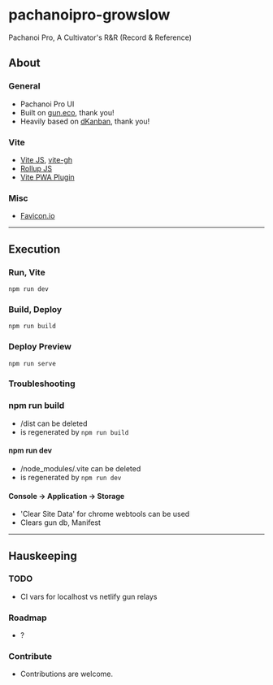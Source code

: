 # pachanoipro-growslow

Pachanoi Pro, A Cultivator's R&R (Record & Reference)

## About 

### General

- Pachanoi Pro UI
- Built on [gun.eco](https://github.com/amark/gun), thank you!
- Heavily based on [dKanban](https://github.com/estebanrfp/dKanban), thank you!

### Vite

- [Vite JS](https://vitejs.dev/guide/#scaffolding-your-first-vite-project), [vite-gh](https://github.com/vitejs/vite)
- [Rollup JS](https://rollupjs.org/guide/en/#overview)
- [Vite PWA Plugin](https://github.com/antfu/vite-plugin-pwa)

### Misc

- [Favicon.io](https://favicon.io/favicon-generator/)

---

## Execution

### Run, Vite

`npm run dev`

### Build, Deploy

`npm run build`

### Deploy Preview

`npm run serve`

### Troubleshooting

### npm run build

- /dist can be deleted
- is regenerated by `npm run build`

#### npm run dev

- /node_modules/.vite can be deleted
- is regenerated by `npm run dev`

#### Console -> Application -> Storage

- 'Clear Site Data' for chrome webtools can be used
- Clears gun db, Manifest

---

## Hauskeeping

### TODO

- CI vars for localhost vs netlify gun relays

### Roadmap

- ?

### Contribute

- Contributions are welcome.